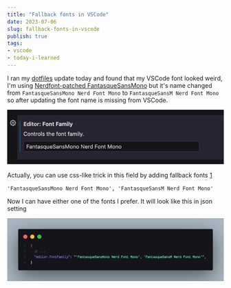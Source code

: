 ```yaml
---
title: "Fallback fonts in VSCode"
date: 2023-07-06
slug: fallback-fonts-in-vscode
publish: true
tags:
- vscode
- today-i-learned
---
```


I ran my [dotfiles](https://github.com/narze/dotfiles) update today and found that my VSCode font looked weird, I'm using [Nerdfont-patched FantasqueSansMono](https://github.com/ryanoasis/nerd-fonts/tree/master/patched-fonts/FantasqueSansMono) but it's name changed from `FantasqueSansMono Nerd Font Mono` to `FantasqueSansM Nerd Font Mono` so after updating the font name is missing from VSCode.

![](attachments/Pasted%20image%2020230706143036.png)

Actually, you can use css-like trick in this field by adding fallback fonts [1]

```text
'FantasqueSansMono Nerd Font Mono', 'FantasqueSansM Nerd Font Mono'
```

Now I can have either one of the fonts I prefer. It will look like this in json setting

![](attachments/code%203.png)

[1]: https://stackoverflow.com/questions/47948040/how-to-change-fonts-in-vscode